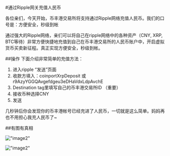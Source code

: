 #通过Ripple网关充值人民币

各位亲们，今天开始，币丰港交易所将支持通过Ripple网络充值人民币。我们的口号是：方便安全，秒级到帐

通过强大的Ripple网络，亲们可以将自己在ripple网络中的各种资产（CNY, XRP, BTC等待）非常方便快捷地充值到自己在币丰港交易所的人民币账户中，开启虚拟货币买卖新征程。真正实现方便安全，秒级到帐。

##操作
下面介绍非常简单的充值方法：

1. 进入ripple “发送”页面
1. 收款方填入：coinportXrpDeposit 或 r9AzyYGGQAvgefdgeu3eDHaVdxLdpAvchE
1. Destination tag里填写自己的币丰港交易所ID （重要）
1. 接收币种选择CNY
1. 发送

几秒钟后你会发现你的币丰港帐号已经充进了人民币，一切就是这么简单。妈妈再也不用担心我充人民币了~

##有图有真相

!["image2"](/images/deposits/cny_by_ripple_1.png)

!["image2"](/images/deposits/cny_by_ripple_2.png)